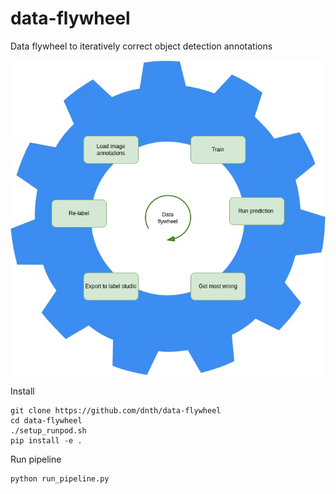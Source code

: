 # data-flywheel
Data flywheel to iteratively correct object detection annotations

![image](./assets/data_flywheel.jpg)

Install

```
git clone https://github.com/dnth/data-flywheel
cd data-flywheel
./setup_runpod.sh
pip install -e .
```


Run pipeline

```
python run_pipeline.py
```